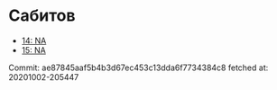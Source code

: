 # Сабитов
- [14: NA](14.md)
- [15: NA](15.md)

Commit: ae87845aaf5b4b3d67ec453c13dda6f7734384c8
 fetched at: 20201002-205447
